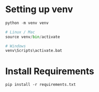 # Setting up venv
```Python
python -m venv venv

# Linux / Mac
source venv/bin/activate

# Windows
venv\Scripts\activate.bat
```

# Install Requirements
```
pip install -r requirements.txt
```